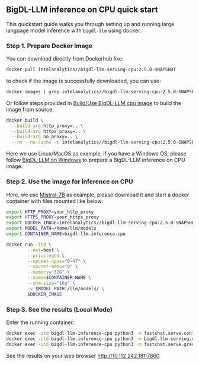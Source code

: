 ## BigDL-LLM inference on CPU quick start

This quickstart guide walks you through setting up and running large language model inference with `bigdl-llm` using docker. 

### Step 1. Prepare Docker Image

You can download directly from Dockerhub like:

```bash
docker pull intelanalytics//bigdl-llm-serving-cpu:2.5.0-SNAPSHOT
```
to check if the image is successfully downloaded, you can use:

```bash
docker images | grep intelanalytics//bigdl-llm-serving-cpu:2.5.0-SNAPSHOT
```

Or follow steps provided in [Build/Use BigDL-LLM cpu image](https://github.com/intel-analytics/BigDL/tree/main/docker/llm/serving/cpu/docker) to build the image from source:
```bash
docker build \
  --build-arg http_proxy=.. \
  --build-arg https_proxy=.. \
  --build-arg no_proxy=.. \
  --rm --no-cache -t intelanalytics//bigdl-llm-serving-cpu:2.5.0-SNAPSHOT .
```

Here we use Linux/MacOS as example, if you have a Windows OS, please follow [BigDL-LLM on Windows](https://github.com/intel-analytics/BigDL/blob/main/docker/llm/README.md#bigdl-llm-on-windows) to prepare a BigDL-LLM inference on CPU image.

### Step 2. Use the image for inference on CPU

Here, we use [Mistral-7B](https://huggingface.co/mistralai/Mistral-7B-v0.1) as example, please download it and start a docker container with files mounted like below:

```bash
export HTTP_PROXY=your_http_proxy
export HTTPS_PROXY=your_https_proxy
export DOCKER_IMAGE=intelanalytics//bigdl-llm-serving-cpu:2.5.0-SNAPSHOT
export MODEL_PATH=/home/llm/models
export CONTAINER_NAME=bigdl-llm-inference-cpu

docker run -itd \
        --net=host \
        --privileged \
        --cpuset-cpus="0-47" \
        --cpuset-mems="0" \
        --memory="32G" \
        --name=$CONTAINER_NAME \
        --shm-size="16g" \
        -v $MODEL_PATH:/llm/models/ \
        $DOCKER_IMAGE
```

### Step 3. See the results (Local Mode)

Enter the running container:

```bash
docker exec -itd bigdl-llm-inference-cpu python3 -m fastchat.serve.controller
docker exec -itd bigdl-llm-inference-cpu python3 -m bigdl.llm.serving.model_worker --model-path /llm/models/Mistral-7B-v0.1  --device cpu
docker exec -itd bigdl-llm-inference-cpu python3 -m fastchat.serve.gradio_web_server
```

See the results on your web browser http://10.112.242.181:7860

